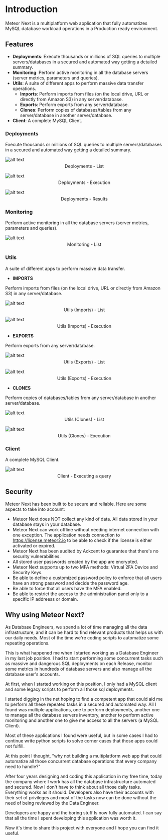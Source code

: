 # Introduction

Meteor Next is a multiplatform web application that fully automatizes MySQL database workload operations in a Production ready environment.

## Features

- **Deployments**: Execute thousands or millions of SQL queries to multiple servers/databases in a secured and automated way getting a detailed summary.
- **Monitoring**: Perform active monitoring in all the database servers (server metrics, parameters and queries).
- **Utils**: A suite of different apps to perform massive data transfer operations.
    - **Imports**: Perform imports from files (on the local drive, URL or directly from Amazon S3) in any server/database.
    - **Exports**: Perform exports from any server/database.
    - **Clones**: Perform copies of databases/tables from any server/database in another server/database.
- **Client**: A complete MySQL Client.

### Deployments

Execute thousands or millions of SQL queries to multiple servers/databases in a secured and automated way getting a detailed summary.

![alt text](../assets/deployments/deployments.png "Deployments - List")

<p style="text-align:center; margin-top:-10px">Deployments - List</p>

![alt text](../assets/deployments/execution.png "Deployments - Execution")

<p style="text-align:center; margin-top:-10px">Deployments - Execution</p>

![alt text](../assets/deployments/results.png "Deployments - Results")

<p style="text-align:center; margin-top:-10px">Deployments - Results</p>

### Monitoring

Perform active monitoring in all the database servers (server metrics, parameters and queries).

![alt text](../assets/monitoring/monitoring.png "Monitoring")

<p style="text-align:center; margin-top:-10px">Monitoring - List</p>

### Utils

A suite of different apps to perform massive data transfer.

- **IMPORTS**

Perform imports from files (on the local drive, URL or directly from Amazon S3) in any server/database.

![alt text](../assets/utils/imports/utils-imports.png "Utils (Imports) - List")

<p style="text-align:center; margin-top:-10px">Utils (Imports) - List</p>

![alt text](../assets/utils/imports/file/utils-imports-file-info.png "Utils (Imports/File) - Information")

<p style="text-align:center; margin-top:-10px">Utils (Imports) - Execution</p>

- **EXPORTS**

Perform exports from any server/database.

![alt text](../assets/utils/exports/utils-exports.png "Utils (Exports) - List")

<p style="text-align:center; margin-top:-10px">Utils (Exports) - List</p>

![alt text](../assets/utils/exports/utils-exports-full-information.png "Utils (Exports) - Information")

<p style="text-align:center; margin-top:-10px">Utils (Exports) - Execution</p>

- **CLONES**

Perform copies of databases/tables from any server/database in another server/database.

![alt text](../assets/utils/clones/utils-clones.png "Utils (Clones) - List")

<p style="text-align:center; margin-top:-10px">Utils (Clones) - List</p>

![alt text](../assets/utils/clones/utils-clones-full-information.png "Utils (Clones) - Information")

<p style="text-align:center; margin-top:-10px">Utils (Clones) - Execution</p>

### Client

A complete MySQL Client.

![alt text](../assets/client/client.png "Client")

<p style="text-align:center; margin-top:-10px">Client - Executing a query</p>

## Security

Meteor Next has been built to be secure and reliable. Here are some aspects to take into account:

- Meteor Next does NOT collect any kind of data. All data stored in your database stays in your database.
- Meteor Next can work offline without needing internet connection with one exception. The application needs connection to https://license.meteor2.io to be able to check if the license is either activated or expired.
- Meteor Next has been audited by Ackcent to guarantee that there's no security vulnerabilities.
- All stored user passwords created by the app are encrypted.
- Meteor Next supports up to two MFA methods: Virtual 2FA Device and Security Keys.
- Be able to define a customized password policy to enforce that all users have an strong password and decide the password age.
- Be able to force that all users have the MFA enabled.
- Be able to restrict the access to the administration panel only to a specific IP addreess or domain.

## Why using Meteor Next?

As Database Engineers, we spend a lot of time managing all the data infrastructure, and it can be hard to find relevant products that helps us with our daily needs. Most of the time we're coding scripts to automatize some repeating operations.

This is what happened me when I started working as a Database Engineer in my last job position. I had to start performing some concurrent tasks such as massive and dangerous SQL deployments on each Release, monitor some metrics in hundreds of database servers and also manage all the database user's accounts.

At first, when I started working on this position, I only had a MySQL client and some legacy scripts to perform all those sql deployments.

I started digging in the net hoping to find a competent app that could aid me to perform all these repeated tasks in a secured and automated way. All I found was multiple applications, one to perform deployments, another one to manage all the database servers inventory, another to perform active monitoring and another one to give me access to all the servers (a MySQL Client).

Most of these applications I found were useful, but in some cases I had to continue write python scripts to solve corner cases that those apps could not fulfill.

At this point I thought, "why not building a multiplatform web app that could automatize all those concurrent database operations that every company need to handle?"

After four years designing and coding this application in my free time, today the company where I work has all the database infrastructure automated and secured. Now I don't have to think about all those daily tasks. Everything works as it should. Developers also have their accounts with their set of privileges and most of the tasks now can be done without the need of being reviewed by the Data Engineer.

Developers are happy and the boring stuff Is now fully automated. I can say that all the time I spent developing this application was worth it.

Now it's time to share this project with everyone and I hope you can find it useful.